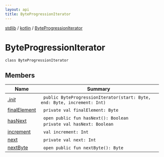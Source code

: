 ```yaml
---
layout: api
title: ByteProgressionIterator
---
```

[stdlib](../../index.html) / [kotlin](../index.html) / [ByteProgressionIterator](index.html)

# ByteProgressionIterator

```
class ByteProgressionIterator
```
## Members
| Name | Summary |
|------|---------|
|[*.init*](_init_.html)|&nbsp;&nbsp;`public ByteProgressionIterator(start: Byte, end: Byte, increment: Int)`<br>|
|[finalElement](finalElement.html)|&nbsp;&nbsp;`private val finalElement: Byte`<br>|
|[hasNext](hasNext.html)|&nbsp;&nbsp;`open public fun hasNext(): Boolean`<br>&nbsp;&nbsp;`private val hasNext: Boolean`<br>|
|[increment](increment.html)|&nbsp;&nbsp;`val increment: Int`<br>|
|[next](next.html)|&nbsp;&nbsp;`private val next: Int`<br>|
|[nextByte](nextByte.html)|&nbsp;&nbsp;`open public fun nextByte(): Byte`<br>|
